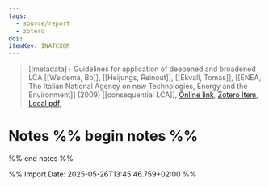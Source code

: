 ```yaml
---
tags:
  - source/report
  - zotero
doi: 
itemKey: INATCXQR
---
```

>[!metadata]+
> Guidelines for application of deepened and broadened LCA
> [[Weidema, Bo]], [[Heijungs, Reinout]], [[Ekvall, Tomas]], 
> [[ENEA, The Italian National Agency on new Technologies, Energy and the Environment]] (2009)
> [[consequential LCA]], 
> [Online link](https://lca-net.com/files/calcas_report_d18.pdf), [Zotero Item](zotero://select/library/items/INATCXQR), [Local pdf](file://C:/Users/aburg/Documents/references/zotero/storage/NT8JS7MD/_calcas_report_d18.pdf), 

# Notes %% begin notes %%

%% end notes %%




%% Import Date: 2025-05-26T13:45:46.759+02:00 %%

